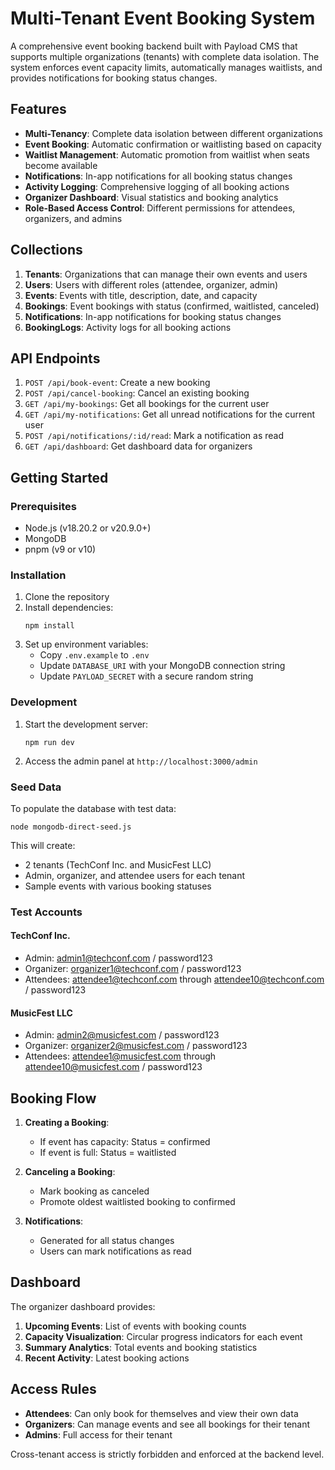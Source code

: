 # Multi-Tenant Event Booking System

A comprehensive event booking backend built with Payload CMS that supports multiple organizations (tenants) with complete data isolation. The system enforces event capacity limits, automatically manages waitlists, and provides notifications for booking status changes.

## Features

- **Multi-Tenancy**: Complete data isolation between different organizations
- **Event Booking**: Automatic confirmation or waitlisting based on capacity
- **Waitlist Management**: Automatic promotion from waitlist when seats become available
- **Notifications**: In-app notifications for all booking status changes
- **Activity Logging**: Comprehensive logging of all booking actions
- **Organizer Dashboard**: Visual statistics and booking analytics
- **Role-Based Access Control**: Different permissions for attendees, organizers, and admins

## Collections

1. **Tenants**: Organizations that can manage their own events and users
2. **Users**: Users with different roles (attendee, organizer, admin)
3. **Events**: Events with title, description, date, and capacity
4. **Bookings**: Event bookings with status (confirmed, waitlisted, canceled)
5. **Notifications**: In-app notifications for booking status changes
6. **BookingLogs**: Activity logs for all booking actions

## API Endpoints

1. `POST /api/book-event`: Create a new booking
2. `POST /api/cancel-booking`: Cancel an existing booking
3. `GET /api/my-bookings`: Get all bookings for the current user
4. `GET /api/my-notifications`: Get all unread notifications for the current user
5. `POST /api/notifications/:id/read`: Mark a notification as read
6. `GET /api/dashboard`: Get dashboard data for organizers

## Getting Started

### Prerequisites

- Node.js (v18.20.2 or v20.9.0+)
- MongoDB
- pnpm (v9 or v10)

### Installation

1. Clone the repository
2. Install dependencies:
   ```
   npm install
   ```
3. Set up environment variables:
   - Copy `.env.example` to `.env`
   - Update `DATABASE_URI` with your MongoDB connection string
   - Update `PAYLOAD_SECRET` with a secure random string

### Development

1. Start the development server:
   ```
   npm run dev
   ```
2. Access the admin panel at `http://localhost:3000/admin`

### Seed Data

To populate the database with test data:

```
node mongodb-direct-seed.js
```

This will create:

- 2 tenants (TechConf Inc. and MusicFest LLC)
- Admin, organizer, and attendee users for each tenant
- Sample events with various booking statuses

### Test Accounts

#### TechConf Inc.

- Admin: admin1@techconf.com / password123
- Organizer: organizer1@techconf.com / password123
- Attendees: attendee1@techconf.com through attendee10@techconf.com / password123

#### MusicFest LLC

- Admin: admin2@musicfest.com / password123
- Organizer: organizer2@musicfest.com / password123
- Attendees: attendee1@musicfest.com through attendee10@musicfest.com / password123

## Booking Flow

1. **Creating a Booking**:
   - If event has capacity: Status = confirmed
   - If event is full: Status = waitlisted

2. **Canceling a Booking**:
   - Mark booking as canceled
   - Promote oldest waitlisted booking to confirmed

3. **Notifications**:
   - Generated for all status changes
   - Users can mark notifications as read

## Dashboard

The organizer dashboard provides:

1. **Upcoming Events**: List of events with booking counts
2. **Capacity Visualization**: Circular progress indicators for each event
3. **Summary Analytics**: Total events and booking statistics
4. **Recent Activity**: Latest booking actions

## Access Rules

- **Attendees**: Can only book for themselves and view their own data
- **Organizers**: Can manage events and see all bookings for their tenant
- **Admins**: Full access for their tenant

Cross-tenant access is strictly forbidden and enforced at the backend level.
